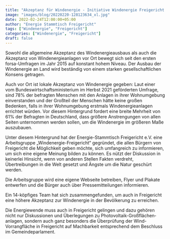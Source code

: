 ```yaml
---
title: "Akzeptanz für Windenergie - Initiative Windenergie Freigericht gestartet"
image: "images/blog/20220220-128123634_xl.jpg"
date: 2022-02-24T12:00:00+05:00
author: "Energie Stammtisch Freigericht"
tags: ["Windenergie", "Freigericht"]
categories: ["Windenergie", "Freigericht"]
draft: false
---
```


Sowohl die allgemeine Akzeptanz des Wind&shy;energie&shy;ausbaus als auch die Akzeptanz von Wind&shy;energie&shy;anlagen vor Ort bewegt sich seit den ersten forsa-Umfragen im Jahr 2015 auf konstant hohem Niveau. Der Ausbau der Wind&shy;energie an Land wird beständig von einem starken gesell&shy;schaftlichen Konsens getragen.  

Auch vor Ort ist lokale Akzeptanz von Windenergie gegeben: Laut einer vom Bundes&shy;wirtschafts&shy;ministerium im Herbst 2021 ge&shy;förderten Umfrage, sind 78% der befragten Menschen mit den Anlagen in ihrer Wohnum&shy;gebung einverstanden und der Großteil der Menschen hätte keine großen Bedenken, falls in ihrer Wohn&shy;umgebung erstmals Wind&shy;energie&shy;anlagen errichtet würden. Vor diesem Hinter&shy;grund fordert eine breite Mehrheit von 61% der Befragten in Deutschland, dass größere An&shy;strengungen von allen Seiten unter&shy;nommen werden sollen, um die Wind&shy;energie im größeren Maße auszubauen.

Unter diesem Hintergrund hat der Energie-Stammtisch Freigericht e.V. eine Arbeits&shy;gruppe „Windenergie-Freigericht“ ge&shy;gründet, die allen Bürgern von Freigericht die Möglichkeit geben möchte, sich umfangreich zu informieren, um sich eine eigene Meinung bilden zu können. Es nützt der Diskussion in keinerlei Hinsicht, wenn von anderen Stellen Fakten verdreht, Übertreibungen in die Welt gesetzt und Ängste um die Natur geschürt werden. 

Die Arbeitsgruppe wird eine eigene Webseite betreiben, Flyer und Plakate entwerfen und die Bürger auch über Presse&shy;mit&shy;teilungen informieren.

Ein 14-köpfiges Team hat sich zusammen&shy;gefunden, um auch in Freigericht eine höhere Akzeptanz zur Windenergie in der Bevölkerung zu erreichen. 

Die Energiewende muss auch in Freigericht gelingen und dazu gehören nicht nur Diskussionen und Über&shy;legungen zu Photovoltaik-Groß&shy;flächen&shy;anlagen, sondern auch ganz besonders die Über&shy;prüfung der Wind-Vorrangfläche in Freigericht auf Machbarkeit entsprechend dem Beschluss im Gemeinde&shy;parlament.  
  
<!-- TODO: Bildnachweis dieser Seite:  
-- ## -- -->
